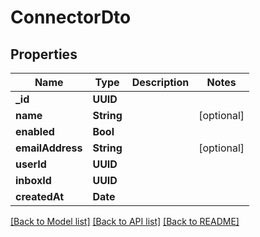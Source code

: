 # ConnectorDto

## Properties
Name | Type | Description | Notes
------------ | ------------- | ------------- | -------------
**_id** | **UUID** |  | 
**name** | **String** |  | [optional] 
**enabled** | **Bool** |  | 
**emailAddress** | **String** |  | [optional] 
**userId** | **UUID** |  | 
**inboxId** | **UUID** |  | 
**createdAt** | **Date** |  | 

[[Back to Model list]](../README#documentation-for-models) [[Back to API list]](../README#documentation-for-api-endpoints) [[Back to README]](../README)


